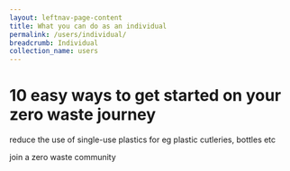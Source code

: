 ```yaml
---
layout: leftnav-page-content
title: What you can do as an individual
permalink: /users/individual/
breadcrumb: Individual
collection_name: users
---
```


# 10 easy ways to get started on your zero waste journey


reduce the use of single-use plastics for eg plastic cutleries, bottles etc

join a zero waste community 
